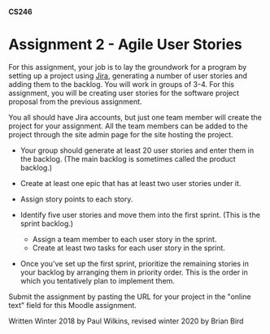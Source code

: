 **CS246**

# Assignment 2 - Agile User Stories

 For this assignment, your job is to lay the groundwork for a program by setting up a project using [Jira](https://www.atlassian.com/software/jira), generating a number of user stories and adding them to the backlog. You will work in groups of 3-4. For this assignment, you will be creating user stories for the software project proposal from the previous assignment.

You all should have Jira accounts, but just one team member will create the project for your assignment. All the team members can be added to the project through the site admin page for the site hosting the project.

- Your group should generate at least 20 user stories and enter them in the backlog. (The main backlog is sometimes called the product backlog.)

- Create at least one epic that has at least two user stories under it.
- Assign story points to each story.
- Identify five user stories and move them into the first sprint. (This  is the sprint backlog.)
  - Assign a team member to each user story in the sprint.
  - Create at least two tasks for each user story in the sprint.
- Once you’ve set up the first sprint, prioritize the remaining stories in your backlog by arranging them in priority order. This is the order in which you tentatively plan to implement them.



Submit the assignment by pasting the URL for your project in the "online text" field for this Moodle assignment.



Written Winter 2018 by Paul Wilkins, revised winter 2020 by Brian Bird